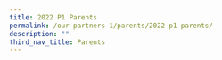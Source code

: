 ```yaml
---
title: 2022 P1 Parents
permalink: /our-partners-1/parents/2022-p1-parents/
description: ""
third_nav_title: Parents
---
```

